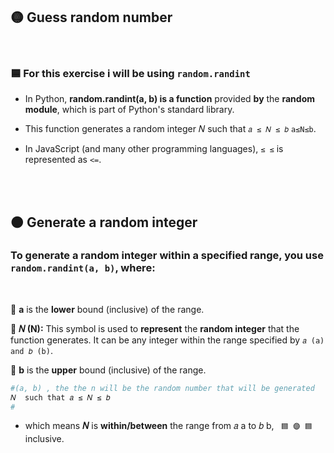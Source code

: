 ## 🟡 Guess random number

<br>

### 🟦 For this exercise i will be using `random.randint`

- In Python, **random.randint(a, b) is a function** provided **by** the **random module**, which is part of Python's standard library.

-  This function generates a random integer
𝑁 such that `𝑎 ≤ 𝑁 ≤ 𝑏`  `a≤N≤b`.


- In JavaScript (and many other programming languages), `≤ ≤` is represented as `<=`.

<br>
<br>

## 🟠 Generate a random integer

### To generate a random integer within a specified range, you use `random.randint(a, b)`, where:

<br>

🔶 **a** is the **lower** bound (inclusive) of the range.

🔵 **𝑁 (N):** This symbol is used to **represent** the **random integer** that the function generates. It can be any integer within the range specified by `𝑎 (a) and 𝑏 (b)`.

🔶 **b** is the **upper** bound (inclusive) of the range.


```python
#(a, b) , the the n will be the random number that will be generated
𝑁  such that 𝑎 ≤ 𝑁 ≤ 𝑏
#
```

- which means **𝑁** is **within/between** the range from 𝑎 a to 𝑏 b, ` 🟦 🟣 🟦` inclusive.
